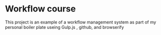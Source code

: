 # Workflow course

This project is an example of a workflow management system as part of my personal boiler plate useing Gulp.js , github, and browserify
